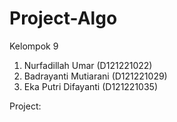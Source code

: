 # Project-Algo
Kelompok 9
1. Nurfadillah Umar (D121221022)
2. Badrayanti Mutiarani (D121221029)
3. Eka Putri Difayanti (D121221035)

Project: 
